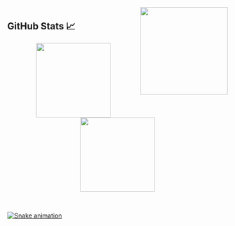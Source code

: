 <img height="200" align="right" src="https://static.wikia.nocookie.net/rpg-the-king-of-cartoons-2/images/4/42/Mangeky%C5%8D_Sharingan.gif/revision/latest?cb=20191116044555&path-prefix=pt-br"/>
 <h2>GitHub Stats 📈</h2>
<div align="center">
  <a href="https://github.com/batista29">
  <img height="170em" src="https://github-readme-stats.vercel.app/api?username=batista29&show_icons=true&theme=dark&include_all_commits=true&count_private=true"/>
  <img height="170em" src="https://github-readme-stats.vercel.app/api/top-langs/?username=batista29&layout=compact&langs_count=7&theme=dark"/>
</div>
  </br>
  
  ##
 
<div> 
 
  ![Snake animation](https://github.com/batista29/batista29/blob/output/github-contribution-grid-snake.svg)
 
</div>
